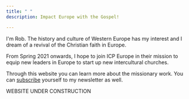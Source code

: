 ```yaml
---
title: " "
description: Impact Europe with the Gospel!

---
```

I'm Rob. The history and culture of Western Europe has my interest and I dream of a revival of the Christian faith in Europe.

From Spring 2021 onwards, I hope to join ICP Europe in their mission to equip new leaders in Europe to start up new intercultural churches.

Through this website you can learn more about the missionary work. You can [subscribe](http://eepurl.com/gnTI9z "Subscribe newsletter") yourself to my newsletter as well.

WEBSITE UNDER CONSTRUCTION